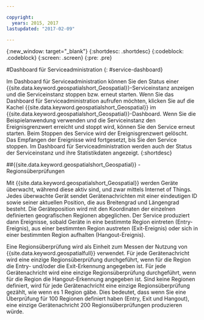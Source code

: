```yaml
---

copyright:
  years: 2015, 2017
lastupdated: "2017-02-09"

---
```


<!-- Attribute definitions --> 
{:new_window: target="_blank"}
{:shortdesc: .shortdesc}
{:codeblock: .codeblock}
{:screen: .screen}
{:pre: .pre}

#Dashboard für Serviceadministration
{: #service-dashboard}


Im Dashboard für Serviceadministration können Sie den Status einer {{site.data.keyword.geospatialshort_Geospatial}}-Serviceinstanz anzeigen und die Serviceinstanz stoppen bzw. erneut starten. Wenn Sie das Dashboard für Serviceadministration aufrufen möchten, klicken Sie auf die Kachel {{site.data.keyword.geospatialshort_Geospatial}} im {{site.data.keyword.geospatialshort_Geospatial}}-Dashboard. Wenn Sie die Beispielanwendung verwenden und die Serviceinstanz den Ereignisgrenzwert erreicht und stoppt wird, können Sie den Service erneut starten. Beim Stoppen des Service wird der Ereignisgrenzwert gelöscht. Das Empfangen der Ereignisse wird fortgesetzt, bis Sie den Service stoppen. Im Dashboard für Serviceadministration werden auch der Status der Serviceinstanz und ihre Statistikdaten angezeigt.
{:shortdesc}

##{{site.data.keyword.geospatialshort_Geospatial}} - Regionsüberprüfungen

Mit {{site.data.keyword.geospatialshort_Geospatial}} werden Geräte überwacht,
während diese aktiv sind, und zwar mittels Internet of Things. Jedes überwachte Gerät sendet Gerätenachrichten mit einer eindeutigen ID
sowie seiner aktuellen Position, die aus Breitengrad und Längengrad besteht. Die Geräteposition
wird mit den Koordinaten der einzelnen definierten geografischen Regionen abgeglichen. Der Service produziert dann
Ereignisse, sobald Geräte in eine bestimmte Region eintreten (Entry-Ereignis), aus einer bestimmten Region austreten (Exit-Ereignis) oder
sich in einer bestimmten Region aufhalten (Hangout-Ereignis).

Eine Regionsüberprüfung wird als Einheit zum Messen der Nutzung von {{site.data.keyword.geospatialfull}} verwendet. Für jede
Gerätenachricht wird eine einzige Regionsüberprüfung durchgeführt, wenn für die Region die Entry- und/oder die Exit-Erkennung
angegeben ist. Für jede
Gerätenachricht wird eine einzige Regionsüberprüfung durchgeführt, wenn für die Region die Hangout-Erkennung
angegeben ist. Sind keine Regionen definiert, wird für jede Gerätenachricht eine einzige Regionsüberprüfung
gezählt, wie wenn es 1 Region gäbe. Dies bedeutet, dass wenn Sie eine Überprüfung für 100 Regionen definiert haben (Entry, Exit und Hangout), eine einzige
Gerätenachricht 200 Regionsüberprüfungen produzieren würde.
